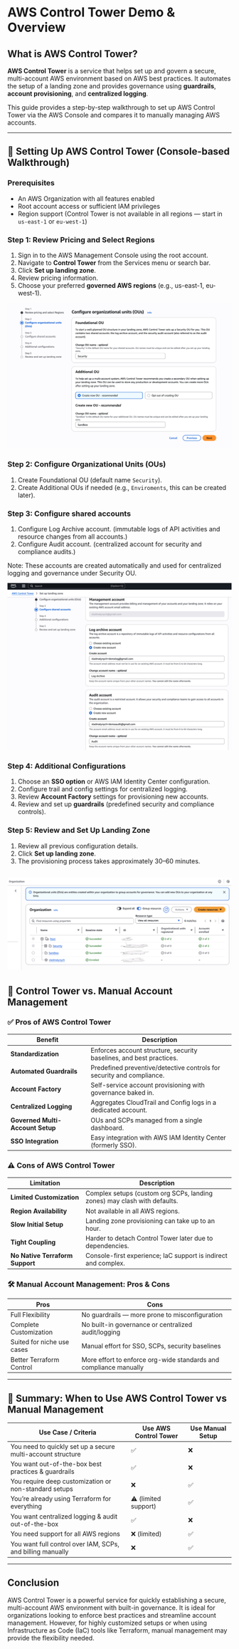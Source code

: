 # AWS Control Tower Demo & Overview

## What is AWS Control Tower?

**AWS Control Tower** is a service that helps set up and govern a secure, multi-account AWS environment based on AWS best practices. It automates the setup of a landing zone and provides governance using **guardrails**, **account provisioning**, and **centralized logging**.

This guide provides a step-by-step walkthrough to set up AWS Control Tower via the AWS Console and compares it to manually managing AWS accounts.

---

## 🚀 Setting Up AWS Control Tower (Console-based Walkthrough)

### Prerequisites

* An AWS Organization with all features enabled
* Root account access or sufficient IAM privileges
* Region support (Control Tower is not available in all regions — start in `us-east-1` or `eu-west-1`)

### Step 1: Review Pricing and Select Regions

1. Sign in to the AWS Management Console using the root account.
2. Navigate to **Control Tower** from the Services menu or search bar.
3. Click **Set up landing zone**.
4. Review pricing information.
5. Choose your preferred **governed AWS regions** (e.g., us-east-1, eu-west-1).

![Step 1](./images/control-tower-step1.png)

### Step 2: Configure Organizational Units (OUs)

1. Create Foundational OU (default name `Security`).
2. Create Additional OUs if needed (e.g., `Enviroments`, this can be created later).

### Step 3: Configure shared accounts

1. Configure Log Archive account. (immutable logs of API activities and resource changes from all accounts.)
2. Configure Audit account. (centralized account for security and compliance audits.)

Note: These accounts are created automatically and used for centralized logging and governance under Security OU.

![Step 3](./images/control-tower-step3.png)

### Step 4: Additional Configurations

1. Choose an **SSO option** or AWS IAM Identity Center configuration. 
2. Configure trail and config settings for centralized logging. 
3. Review **Account Factory** settings for provisioning new accounts. 
4. Review and set up **guardrails** (predefined security and compliance controls).

### Step 5: Review and Set Up Landing Zone
1. Review all previous configuration details.
2. Click **Set up landing zone**.
3. The provisioning process takes approximately 30–60 minutes.

![Step 5](./images/control-tower-step5.png)
---

## 🤝 Control Tower vs. Manual Account Management

### ✅ Pros of AWS Control Tower

| Benefit                          | Description                                                           |
| -------------------------------- | --------------------------------------------------------------------- |
| **Standardization**              | Enforces account structure, security baselines, and best practices.   |
| **Automated Guardrails**         | Predefined preventive/detective controls for security and compliance. |
| **Account Factory**              | Self-service account provisioning with governance baked in.           |
| **Centralized Logging**          | Aggregates CloudTrail and Config logs in a dedicated account.         |
| **Governed Multi-Account Setup** | OUs and SCPs managed from a single dashboard.                         |
| **SSO Integration**              | Easy integration with AWS IAM Identity Center (formerly SSO).         |

### ⚠️ Cons of AWS Control Tower

| Limitation                      | Description                                                              |
| ------------------------------- | ------------------------------------------------------------------------ |
| **Limited Customization**       | Complex setups (custom org SCPs, landing zones) may clash with defaults. |
| **Region Availability**         | Not available in all AWS regions.                                        |
| **Slow Initial Setup**          | Landing zone provisioning can take up to an hour.                        |
| **Tight Coupling**              | Harder to detach Control Tower later due to dependencies.                |
| **No Native Terraform Support** | Console-first experience; IaC support is indirect and complex.           |

### 🛠️ Manual Account Management: Pros & Cons

| Pros                       | Cons                                                              |
| -------------------------- | ----------------------------------------------------------------- |
| Full Flexibility           | No guardrails — more prone to misconfiguration                    |
| Complete Customization     | No built-in governance or centralized audit/logging               |
| Suited for niche use cases | Manual effort for SSO, SCPs, security baselines                   |
| Better Terraform Control   | More effort to enforce org-wide standards and compliance manually |

---

## 📜 Summary: When to Use AWS Control Tower vs Manual Management

| Use Case / Criteria                                         | Use AWS Control Tower | Use Manual Setup |
| ----------------------------------------------------------- | --------------------- | ---------------- |
| You need to quickly set up a secure multi-account structure | ✅                     | ❌                |
| You want out-of-the-box best practices & guardrails         | ✅                     | ❌                |
| You require deep customization or non-standard setups       | ❌                     | ✅                |
| You’re already using Terraform for everything               | ⚠️ (limited support)  | ✅                |
| You want centralized logging & audit out-of-the-box         | ✅                     | ❌                |
| You need support for all AWS regions                        | ❌ (limited)           | ✅                |
| You want full control over IAM, SCPs, and billing manually  | ❌                     | ✅                |

---

## Conclusion
AWS Control Tower is a powerful service for quickly establishing a secure, multi-account AWS environment with built-in governance. 
It is ideal for organizations looking to enforce best practices and streamline account management. 
However, for highly customized setups or when using Infrastructure as Code (IaC) tools like Terraform, manual management may provide the flexibility needed.